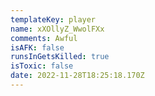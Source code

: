 ```yaml
---
templateKey: player
name: xXOllyZ_WwolFXx
comments: Awful
isAFK: false
runsInGetsKilled: true
isToxic: false
date: 2022-11-28T18:25:18.170Z
---
```

